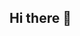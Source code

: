 ## Hi there 👋
<!--
**domNorris/domNorris** is a ✨ _special_ ✨ repository because its `README.md` (this file) appears on your GitHub profile.
# Hi, I'm Dominic 👋  
🎓 Electrical Engineer passionate about embedded systems and video games.  
💻 Proficient in MATLAB, Python, LabVIEW, Arduino, and C++.  
🔭 Recent Projects:  
- Learning Unreal Engine 5 and developing more skills in C++. Developing a poker video game.  
🌱 Currently learning more about embedded computing and contributing to open-source projects.  
📫 Reach me at dlnorris51@gmail.com  

-->
